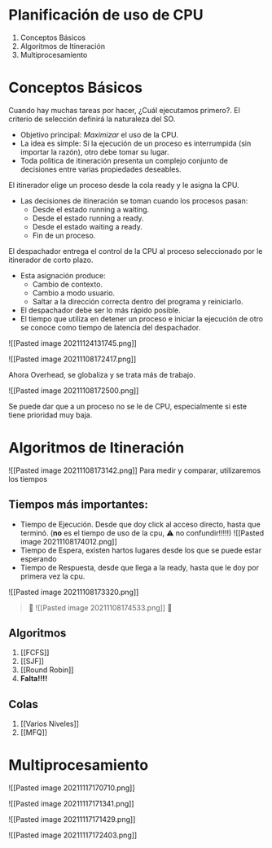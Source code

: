 # Planificación de uso de CPU

1. Conceptos Básicos
2. Algoritmos de Itineración
3. Multiprocesamiento

# Conceptos Básicos

Cuando hay muchas tareas por hacer, ¿Cuál ejecutamos primero?. El criterio de selección definirá la naturaleza del SO.

- Objetivo principal: _Maximizar_ el uso de la CPU.
- La idea es simple: Si la ejecución de un proceso es interrumpida (sin
importar la razón), otro debe tomar su lugar.
- Toda polı́tica de itineración presenta un complejo conjunto de
decisiones entre varias propiedades deseables.

El itinerador elige un proceso desde la cola ready y le asigna la CPU.
- Las decisiones de itineración se toman cuando los procesos pasan:
	- Desde el estado running a waiting.
	- Desde el estado running a ready.
	- Desde el estado waiting a ready.
	- Fin de un proceso.

El despachador entrega el control de la CPU al proceso seleccionado
por le itinerador de corto plazo.
- Esta asignación produce:
	- Cambio de contexto.
	- Cambio a modo usuario.
	- Saltar a la dirección correcta dentro del programa y reiniciarlo.
- El despachador debe ser lo más rápido posible.
- El tiempo que utiliza en detener un proceso e iniciar la ejecución de
otro se conoce como tiempo de latencia del despachador.

![[Pasted image 20211124131745.png]]

![[Pasted image 20211108172417.png]]

Ahora Overhead, se globaliza y  se trata más de trabajo. 

![[Pasted image 20211108172500.png]]

Se puede dar que a un proceso no se le de CPU, especialmente si este tiene prioridad muy baja. 

# Algoritmos de Itineración
![[Pasted image 20211108173142.png]]
Para medir y comparar, utilizaremos los tiempos

## Tiempos más importantes:

- Tiempo de Ejecución. Desde que doy click al acceso directo, hasta que terminó. (**no** es el tiempo de uso de la cpu, ⚠ no confundir!!!!!)
	![[Pasted image 20211108174012.png]]
- Tiempo de Espera, existen hartos lugares desde los que se puede estar esperando
- Tiempo de Respuesta, desde que llega a la ready, hasta que le doy por primera vez la cpu.


![[Pasted image 20211108173320.png]]

> 🌟 ![[Pasted image 20211108174533.png]] 🌟

## Algoritmos

1. [[FCFS]]
2. [[SJF]]
3. [[Round Robin]]
4. **Falta!!!!**

## Colas

1. [[Varios Niveles]]
2. [[MFQ]]

# Multiprocesamiento

![[Pasted image 20211117170710.png]]

![[Pasted image 20211117171341.png]]

![[Pasted image 20211117171429.png]]

![[Pasted image 20211117172403.png]]
